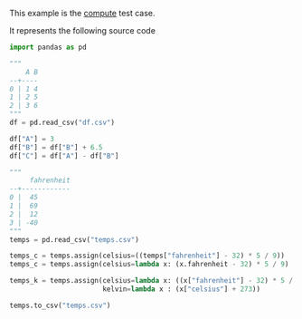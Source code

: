 This example is the [compute](https://gitlab.com/c2metadata/python-to-sdtl/-/blob/master/test/sdtl/compute.json) test case.

It represents the following source code

```python
import pandas as pd

"""
    A B
--+----
0 | 1 4
1 | 2 5
2 | 3 6
"""
df = pd.read_csv("df.csv")

df["A"] = 3
df["B"] = df["B"] + 6.5
df["C"] = df["A"] - df["B"]

"""
     fahrenheit
--+------------
0 |  45
1 |  69
2 |  12
3 | -40
"""
temps = pd.read_csv("temps.csv")

temps_c = temps.assign(celsius=((temps["fahrenheit"] - 32) * 5 / 9))
temps_c = temps.assign(celsius=lambda x: (x.fahrenheit - 32) * 5 / 9)

temps_k = temps.assign(celsius=lambda x: ((x["fahrenheit"] - 32) * 5 / 9), 
                       kelvin=lambda x : (x["celsius"] + 273))

temps.to_csv("temps.csv")

```